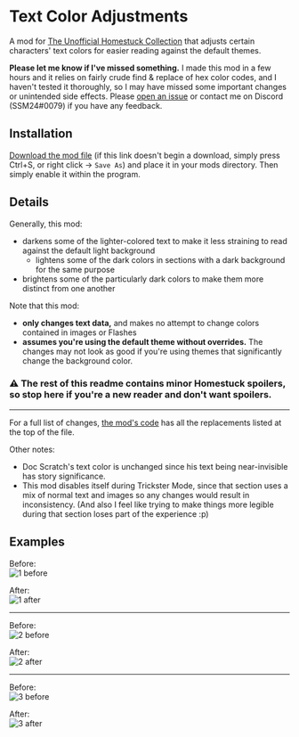 # Text Color Adjustments
A mod for [The Unofficial Homestuck Collection](https://bambosh.github.io/unofficial-homestuck-collection/) that adjusts certain characters' text colors for easier reading against the default themes.

**Please let me know if I've missed something.** I made this mod in a few hours and it relies on fairly crude find & replace of hex color codes, and I haven't tested it thoroughly, so I may have missed some important changes or unintended side effects. Please [open an issue](https://github.com/SSM240/TUHC-TextColorAdjustments/issues) or contact me on Discord (SSM24#0079) if you have any feedback.

## Installation
[Download the mod file](https://raw.githubusercontent.com/SSM240/TUHC-TextColorAdjustments/main/ssm24-textcolor.js) (if this link doesn't begin a download, simply press Ctrl+S, or right click -> `Save As`) and place it in your mods directory. Then simply enable it within the program.

## Details
Generally, this mod:
- darkens some of the lighter-colored text to make it less straining to read against the default light background
    - lightens some of the dark colors in sections with a dark background for the same purpose
- brightens some of the particularly dark colors to make them more distinct from one another

Note that this mod:
- **only changes text data,** and makes no attempt to change colors contained in images or Flashes
- **assumes you're using the default theme without overrides.** The changes may not look as good if you're using themes that significantly change the background color.

### :warning: The rest of this readme contains minor Homestuck spoilers, so stop here if you're a new reader and don't want spoilers.

---

For a full list of changes, [the mod's code](/ssm24-textcolor.js) has all the replacements listed at the top of the file.

Other notes:
- Doc Scratch's text color is unchanged since his text being near-invisible has story significance.
- This mod disables itself during Trickster Mode, since that section uses a mix of normal text and images so any changes would result in inconsistency. (And also I feel like trying to make things more legible during that section loses part of the experience :p)

## Examples
Before:  
![1 before](https://user-images.githubusercontent.com/5523379/190827858-8c6b61f1-23d7-49e9-8485-1941d35d0470.png)

After:  
![1 after](https://user-images.githubusercontent.com/5523379/190827961-d96e29fd-0f43-4959-865b-e7082e818958.png)

---

Before:  
![2 before](https://user-images.githubusercontent.com/5523379/190827965-4be7ddc1-e34d-4ade-b62e-a7a05e5967d1.png)

After:  
![2 after](https://user-images.githubusercontent.com/5523379/190827970-541f8be4-c196-4450-aab5-96d0dcd7b6c3.png)

---

Before:  
![3 before](https://user-images.githubusercontent.com/5523379/190827975-2a34f901-c2c6-4a1b-896d-f3e242358a8c.png)

After:  
![3 after](https://user-images.githubusercontent.com/5523379/190827979-847410ad-8976-42b9-9e6e-5c4afdcded4f.png)
